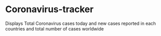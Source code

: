 # Coronavirus-tracker
Displays Total Coronavirus cases today and new cases reported in each countries and total number of cases worldwide
